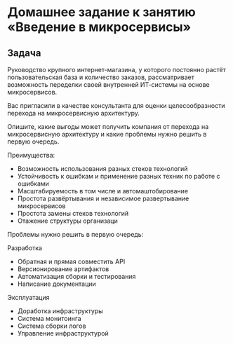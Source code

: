 # Домашнее задание к занятию «Введение в микросервисы»

## Задача

Руководство крупного интернет-магазина, у которого постоянно растёт пользовательская база и количество заказов, рассматривает возможность переделки своей внутренней   ИТ-системы на основе микросервисов. 

Вас пригласили в качестве консультанта для оценки целесообразности перехода на микросервисную архитектуру. 

Опишите, какие выгоды может получить компания от перехода на микросервисную архитектуру и какие проблемы нужно решить в первую очередь.

Преимущества:
* Возможность использования разных стеков технологий
* Устойчивость к ошибкам и применение разных техник по работе с ошибками
* Масштабируемость в том числе и автомаштобирование
* Простота развёртывания и независимое развертывание микросервисов
* Простота замены стеков технологий
* Отажение структуры организаци

Проблемы нужно решить в первую очередь:

Разработка
* Обратная и прямая совместить API
* Версионирование артифактов
* Автоматизация сборки и тестирования
* Написание документации

Эксплуатация
* Доработка инфраструктуры
* Система монитоинга
* Система сборки логов
* Управление инфраструктурой
